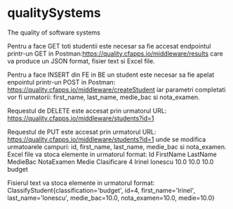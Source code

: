 # qualitySystems
The quality of software systems

Pentru a face GET toti studentii este necesar sa fie accesat endpointul printr-un GET in Postman:https://quality.cfapps.io/middleware/results care va produce un JSON format, fisier text si Excel file.

Pentru a face INSERT din FE in BE un student este necesar sa fie apelat enpointul printr-un POST in Postman: https://quality.cfapps.io/middleware/createStudent iar parametri completati vor fi urmatorii: first_name, last_name, medie_bac si nota_examen.

Requestul de DELETE este accesat prin urmatorul URL: https://quality.cfapps.io/middleware/students?id=1

Requestul de PUT este accesat prin urmatorul URL:  https://quality.cfapps.io/middleware/students?id=1 unde se modifica urmatoarele campuri: id, first_name, last_name, medie_bac si nota_examen.
Excel file va stoca elemente in urmatorul format:
Id	FirstName	LastName	MedieBac	NotaExamen	Medie	Clasificare
4	  Irinel	  Ionescu	  10.0	    10.0	      10.0	  budget
 
Fisierul text va stoca elemente in urmatorul format:
ClassifyStudent{classification='budget', id=4, first_name='Irinel', last_name='Ionescu', medie_bac=10.0, nota_examen=10.0, medie=10.0} 
